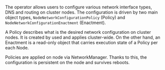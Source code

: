 The operator allows users to configure various network interface types, DNS and
routing on cluster nodes. The configuration is driven by two main object types,
`NodeNetworkConfigurationPolicy` (Policy) and
`NodeNetworkConfigurationEnactment` (Enactment).

A Policy describes what is the desired network configuration on cluster nodes.
It is created by used and applies cluster-wide. On the other hand, an Enactment
is a read-only object that carries execution state of a Policy per each Node.

Policies are applied on node via NetworkManager. Thanks to this, the
configuration is persistent on the node and survives reboots.
